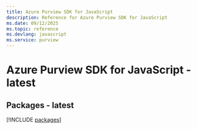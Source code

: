 ```yaml
---
title: Azure Purview SDK for JavaScript
description: Reference for Azure Purview SDK for JavaScript
ms.date: 09/12/2025
ms.topic: reference
ms.devlang: javascript
ms.service: purview
---
```

# Azure Purview SDK for JavaScript - latest
## Packages - latest
[!INCLUDE [packages](purview-index.md)]